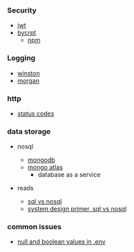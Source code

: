 ### Security
- [jwt](https://jwt.io/introduction/)
- [bycrpt](https://en.wikipedia.org/wiki/Bcrypt)
  - [npm](https://www.npmjs.com/package/bcrypt)
  
### Logging
- [winston](https://www.npmjs.com/package/winston)
- [morgan](https://www.npmjs.com/package/morgan)

### http
  - [status codes](https://developer.mozilla.org/en-US/docs/Web/HTTP/Status)
  
### data storage
  - nosql
    - [mongodb](https://www.mongodb.com/2)
    - [mongo atlas](https://www.mongodb.com/cloud/atlas)
      - database as a service
  
  
  - reads
    - [sql vs nosql](https://www.sitepoint.com/sql-vs-nosql-differences/)
    - [system design primer, sql vs nosql](https://github.com/donnemartin/system-design-primer#sql-or-nosql)

### common issues
  - [null and boolean values in .env](https://github.com/motdotla/dotenv/issues/51)
